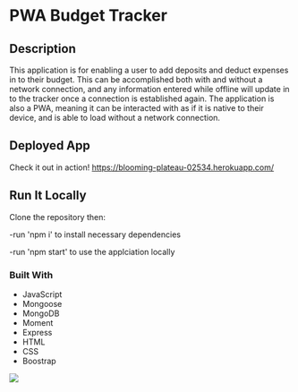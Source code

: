 # PWA Budget Tracker

## Description 
This application is for enabling a user to add deposits and deduct expenses in to their budget. This can be accomplished both with and without a network connection, and any information entered while offline will update in to the tracker once a connection is established again. The application is also a PWA, meaning it can be interacted with as if it is native to their device, and is able to load without a network connection. 

## Deployed App

Check it out in action! https://blooming-plateau-02534.herokuapp.com/

## Run It Locally

Clone the repository then:

-run 'npm i' to install necessary dependencies

-run 'npm start' to use the applciation locally

### Built With 

 * JavaScript
 * Mongoose
 * MongoDB
 * Moment
 * Express
 * HTML
 * CSS
 * Boostrap

![](public/assets/images/notetakersshot1.png)
